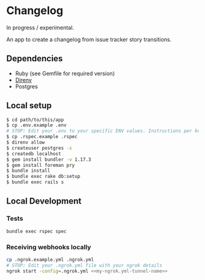# Changelog

In progress / experimental.

An app to create a changelog from issue tracker story transitions.

## Dependencies

- Ruby (see Gemfile for required version)
- [Direnv](https://direnv.net/docs/installation.html)
- Postgres

## Local setup

```bash
$ cd path/to/this/app
$ cp .env.example .env
# STOP: Edit your .env to your specific ENV values. Instructions per key are inlined in the doc
$ cp .rspec.example .rspec
$ direnv allow
$ createuser postgres -s
$ createdb localhost
$ gem install bundler -v 1.17.3
$ gem install foreman pry
$ bundle install
$ bundle exec rake db:setup
$ bundle exec rails s
```

## Local Development

### Tests

```bash
bundle exec rspec spec
```

### Receiving webhooks locally

```bash
cp .ngrok.example.yml .ngrok.yml
# STOP: Edit your .ngrok.yml file with your ngrok details
ngrok start -config=.ngrok.yml <<my-ngrok.yml-tunnel-name>>
```
